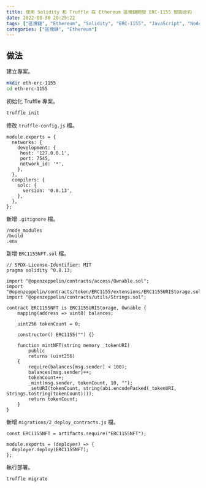 ```yaml
---
title: 使用 Solidity 和 Truffle 在 Ethereum 區塊鏈開發 ERC-1155 智能合約
date: 2022-08-30 20:25:22
tags: ["區塊鏈", "Ethereum", "Solidity", "ERC-1155", "JavaScript", "Node", "Ethers", "Smart Contract", "DApp", "Truffle", "NFT"]
categories: ["區塊鏈", "Ethereum"]
---
```


## 做法

建立專案。

```BASH
mkdir eth-erc-1155
cd eth-erc-1155
```

初始化 Truffle 專案。

```BASH
truffle init
```

修改 `truffle-config.js` 檔。

```JS
module.exports = {
  networks: {
    development: {
     host: '127.0.0.1',
     port: 7545,
     network_id: '*',
    },
  },
  compilers: {
    solc: {
      version: '0.8.13',
    },
  },
};
```

新增 `.gitignore` 檔。

```ENV
/node_modules
/build
.env
```

新增 `ERC1155NFT.sol` 檔。

```SOL
// SPDX-License-Identifier: MIT
pragma solidity ^0.8.13;

import "@openzeppelin/contracts/access/Ownable.sol";
import "@openzeppelin/contracts/token/ERC1155/extensions/ERC1155URIStorage.sol";
import "@openzeppelin/contracts/utils/Strings.sol";

contract ERC1155NFT is ERC1155URIStorage, Ownable {
    mapping(address => uint8) balances;

    uint256 tokenCount = 0;

    constructor() ERC1155("") {}

    function mintNFT(string memory _tokenURI)
        public
        returns (uint256)
    {
        require(balances[msg.sender] < 100);
        balances[msg.sender]++;
        tokenCount++;
        _mint(msg.sender, tokenCount, 10, "");
        _setURI(tokenCount, string(abi.encodePacked(_tokenURI, Strings.toString(tokenCount))));
        return tokenCount;
    }
}
```

新增 `migrations/2_deploy_contracts.js` 檔。

```JS
const ERC1155NFT = artifacts.require("ERC1155NFT");

module.exports = (deployer) => {
  deployer.deploy(ERC1155NFT);
};
```

執行部署。

```BASH
truffle migrate
```

